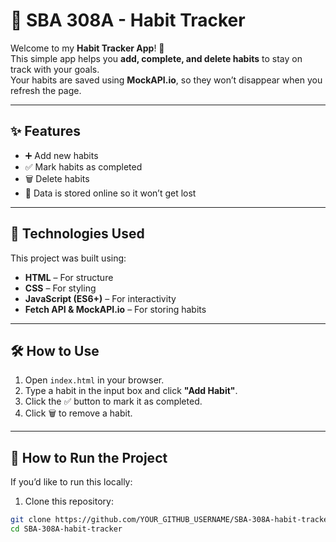 # 🌱 SBA 308A - Habit Tracker

Welcome to my **Habit Tracker App**! 🚀  
This simple app helps you **add, complete, and delete habits** to stay on track with your goals.  
Your habits are saved using **MockAPI.io**, so they won’t disappear when you refresh the page.  

---

## ✨ Features
- ➕ Add new habits  
- ✅ Mark habits as completed  
- 🗑 Delete habits  
- 💾 Data is stored online so it won’t get lost  

---

## 🔧 Technologies Used
This project was built using:  
- **HTML** – For structure  
- **CSS** – For styling  
- **JavaScript (ES6+)** – For interactivity  
- **Fetch API & MockAPI.io** – For storing habits  

---

## 🛠 How to Use
1. Open `index.html` in your browser.  
2. Type a habit in the input box and click **"Add Habit"**.  
3. Click the ✅ button to mark it as completed.  
4. Click 🗑 to remove a habit.  

---

## 📂 How to Run the Project
If you’d like to run this locally:  
1. Clone this repository:  
```bash
git clone https://github.com/YOUR_GITHUB_USERNAME/SBA-308A-habit-tracker.git
cd SBA-308A-habit-tracker
